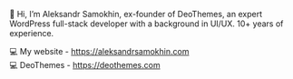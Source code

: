 👋 Hi, I’m Aleksandr Samokhin, ex-founder of DeoThemes, an expert WordPress full-stack developer with a background in UI/UX. 10+ years of experience.

💻 My website - https://aleksandrsamokhin.com \
💻 DeoThemes - https://deothemes.com

<!---
AleksandrSamokhin/AleksandrSamokhin is a ✨ special ✨ repository because its `README.md` (this file) appears on your GitHub profile.
You can click the Preview link to take a look at your changes.
--->
